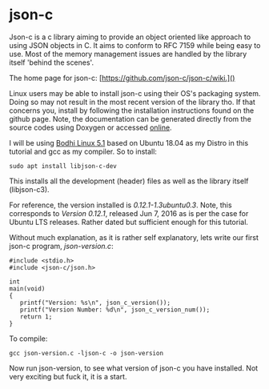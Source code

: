 # json-c


Json-c is a c library aiming to provide an object oriented like approach to using JSON objects in C. It aims to conform to RFC 7159 while being easy to use. Most of the memory management issues are handled by the library itself 'behind the scenes'.

The home page for json-c: [https://github.com/json-c/json-c/wiki.]()

Linux users may be able to install json-c using their OS's packaging system. Doing so may not result in the most recent version of the library tho. If that concerns you, install by following the installation instructions found on the github page. Note, the documentation can be generated directly from the source codes using Doxygen or accessed [online](http://json-c.github.io/json-c/).

I will be using [Bodhi Linux 5.1](https://www.bodhilinux.com/) based on Ubuntu 18.04 as my Distro in this tutorial and gcc as my compiler. So to install:


```
sudo apt install libjson-c-dev
```

This installs all the development (header) files as well as the library itself (libjson-c3).

For reference, the version installed is *0.12.1-1.3ubuntu0.3*. Note, this corresponds to *Version 0.12.1*, released Jun 7, 2016 as is per the case for Ubuntu LTS releases. Rather dated but sufficient enough for this tutorial.

Without much explanation, as it is rather self explanatory, lets write our first json-c program, _*json-version.c*_:

```
#include <stdio.h>
#include <json-c/json.h>

int
main(void)
{
   printf("Version: %s\n", json_c_version());
   printf("Version Number: %d\n", json_c_version_num());
   return 1;
}
```

To compile:

```
gcc json-version.c -ljson-c -o json-version
```
Now run json-version, to see what version of json-c you have installed. Not very exciting but fuck it, it is a start.
